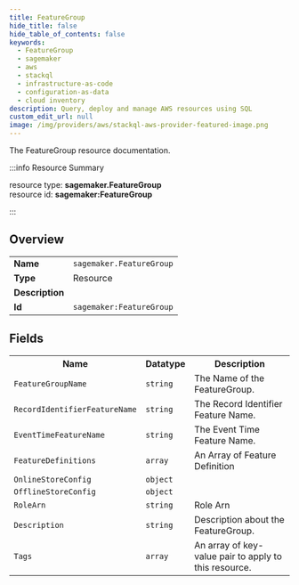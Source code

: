 ```yaml
---
title: FeatureGroup
hide_title: false
hide_table_of_contents: false
keywords:
  - FeatureGroup
  - sagemaker
  - aws
  - stackql
  - infrastructure-as-code
  - configuration-as-data
  - cloud inventory
description: Query, deploy and manage AWS resources using SQL
custom_edit_url: null
image: /img/providers/aws/stackql-aws-provider-featured-image.png
---
```

The FeatureGroup resource documentation.

:::info Resource Summary

<div class="row">
<div class="providerDocColumn">
<span>resource type:&nbsp;<b>sagemaker.FeatureGroup</b></span><br />
<span>resource id:&nbsp;<b>sagemaker:FeatureGroup</b></span><br />
</div>
</div>

:::

## Overview
<table><tbody>
<tr><td><b>Name</b></td><td><code>sagemaker.FeatureGroup</code></td></tr>
<tr><td><b>Type</b></td><td>Resource</td></tr>
<tr><td><b>Description</b></td><td></td></tr>
<tr><td><b>Id</b></td><td><code>sagemaker:FeatureGroup</code></td></tr>
</tbody></table>

## Fields
<table><tbody>
<tr><th>Name</th><th>Datatype</th><th>Description</th></tr>
<tr><td><code>FeatureGroupName</code></td><td><code>string</code></td><td>The Name of the FeatureGroup.</td></tr><tr><td><code>RecordIdentifierFeatureName</code></td><td><code>string</code></td><td>The Record Identifier Feature Name.</td></tr><tr><td><code>EventTimeFeatureName</code></td><td><code>string</code></td><td>The Event Time Feature Name.</td></tr><tr><td><code>FeatureDefinitions</code></td><td><code>array</code></td><td>An Array of Feature Definition</td></tr><tr><td><code>OnlineStoreConfig</code></td><td><code>object</code></td><td></td></tr><tr><td><code>OfflineStoreConfig</code></td><td><code>object</code></td><td></td></tr><tr><td><code>RoleArn</code></td><td><code>string</code></td><td>Role Arn</td></tr><tr><td><code>Description</code></td><td><code>string</code></td><td>Description about the FeatureGroup.</td></tr><tr><td><code>Tags</code></td><td><code>array</code></td><td>An array of key-value pair to apply to this resource.</td></tr>
</tbody></table>